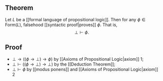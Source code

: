 ## Theorem
Let $L$ be a [[formal language of propositional logic]]. Then for any $\phi \in \text{Form}(L)$, falsehood [[syntactic proof|proves]] $\phi$. That is,$$\bot \vdash \phi.$$
## Proof
- $\bot\rightarrow ((\phi\rightarrow\bot)\rightarrow \phi)$ by [[Axioms of Propositional Logic|axiom]] 1;
- $\bot\vdash((\phi\rightarrow \bot)\rightarrow \bot)$ by the [[Deduction Theorem]];
- $\bot \vdash \phi$ by [[modus ponens]] and [[Axioms of Propositional Logic|axiom]] 2